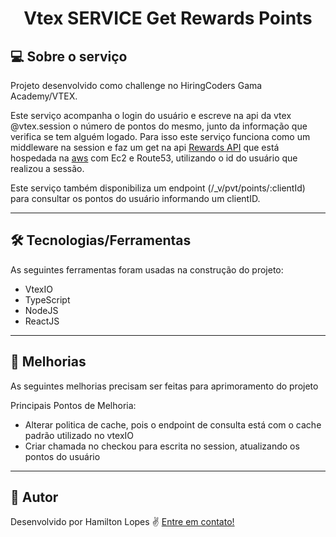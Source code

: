 
<h1 align="center">
    Vtex SERVICE Get Rewards Points
</h1>

## 💻 Sobre o serviço

Projeto desenvolvido como challenge no HiringCoders Gama Academy/VTEX.

Este serviço acompanha o login do usuário e escreve na api da vtex @vtex.session o número de pontos do mesmo,
junto da informação que verifica se tem alguém logado. Para isso este serviço funciona como um middleware na session
e faz um get na api [Rewards API](https://github.com/HamiltonLopes/rewards-API-travellog-group1) que está hospedada na
[aws](https://rewardsapi.tk/rewards-api/v1) com Ec2 e Route53, utilizando o id do usuário que realizou a sessão.

Este serviço também disponibiliza um endpoint (/\_v/pvt/points/:clientId) para consultar os pontos do usuário informando um clientID.


---

## 🛠 Tecnologias/Ferramentas

As seguintes ferramentas foram usadas na construção do projeto:

- VtexIO
- TypeScript
- NodeJS
- ReactJS

---

## 🚀 Melhorias

As seguintes melhorias precisam ser feitas para aprimoramento do projeto

Principais Pontos de Melhoria:
 - Alterar politica de cache, pois o endpoint de consulta está com o cache padrão utilizado no vtexIO
 - Criar chamada no checkou para escrita no session, atualizando os pontos do usuário

---

## 🦸 Autor

Desenvolvido por Hamilton Lopes ✌ [Entre em contato!](https://www.linkedin.com/in/hamilton-lopes/)
